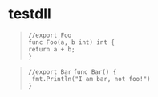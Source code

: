 testdll
=========================
  > `//export Foo` </br>
   `func Foo(a, b int) int {`</br>
       `return a + b;`</br>
   `}`</br>

>`//export Bar`
`func Bar() {`</br>
   ` fmt.Println("I am bar, not foo!")`</br>
`}`</br>
